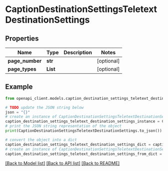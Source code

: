 # CaptionDestinationSettingsTeletextDestinationSettings


## Properties

Name | Type | Description | Notes
------------ | ------------- | ------------- | -------------
**page_number** | **str** |  | [optional] 
**page_types** | **List** |  | [optional] 

## Example

```python
from openapi_client.models.caption_destination_settings_teletext_destination_settings import CaptionDestinationSettingsTeletextDestinationSettings

# TODO update the JSON string below
json = "{}"
# create an instance of CaptionDestinationSettingsTeletextDestinationSettings from a JSON string
caption_destination_settings_teletext_destination_settings_instance = CaptionDestinationSettingsTeletextDestinationSettings.from_json(json)
# print the JSON string representation of the object
print(CaptionDestinationSettingsTeletextDestinationSettings.to_json())

# convert the object into a dict
caption_destination_settings_teletext_destination_settings_dict = caption_destination_settings_teletext_destination_settings_instance.to_dict()
# create an instance of CaptionDestinationSettingsTeletextDestinationSettings from a dict
caption_destination_settings_teletext_destination_settings_from_dict = CaptionDestinationSettingsTeletextDestinationSettings.from_dict(caption_destination_settings_teletext_destination_settings_dict)
```
[[Back to Model list]](../README.md#documentation-for-models) [[Back to API list]](../README.md#documentation-for-api-endpoints) [[Back to README]](../README.md)


